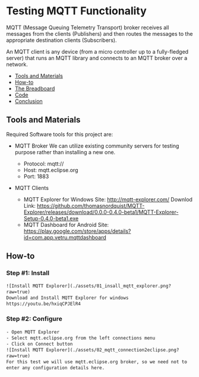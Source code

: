# Testing MQTT Functionality

MQTT (Message Queuing Telemetry Transport) broker receives all messages from the clients (Publishers) and then routes the messages to the appropriate destination clients (Subscribers).

An MQTT client is any device (from a micro controller up to a fully-fledged server) that runs an MQTT library and connects to an MQTT broker over a network.

- [Tools and Materials](#tools-and-materials)
- [How-to](#how-to)
- [The Breadboard](#the-breadboard)
- [Code](#code)
- [Conclusion](#conclusion)

## Tools and Materials
Required Software tools for this project are:
- MQTT Broker
	We can utilize existing community servers for testing purpose rather than installing a new one.
	- Protocol: mqtt://
	- Host: mqtt.eclipse.org
	- Port: 1883

- MQTT Clients
	- MQTT Explorer for Windows 
		Site: http://mqtt-explorer.com/
		Downlod Link: https://github.com/thomasnordquist/MQTT-Explorer/releases/download/0.0.0-0.4.0-beta1/MQTT-Explorer-Setup-0.4.0-beta1.exe
	- MQTT Dashboard for Android
		Site: https://play.google.com/store/apps/details?id=com.app.vetru.mqttdashboard

## How-to
### Step #1: Install
	![Install MQTT Explorer](./assets/01_insall_mqtt_explorer.png?raw=true)
	Download and Install MQTT Explorer for windows
	https://youtu.be/hxiqCPJElR4

### Step #2: Configure
	- Open MQTT Explorer
	- Select mqtt.eclipse.org from the left connections menu
	- Click on Connect button
	![Install MQTT Explorer](./assets/02_mqtt_connection2eclipse.png?raw=true)
	For this test we will use mqtt.eclipse.org broker, so we need not to enter any configuration details here.

